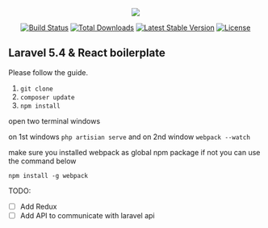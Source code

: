 <p align="center"><img src="https://laravel.com/assets/img/components/logo-laravel.svg"></p>

<p align="center">
<a href="https://travis-ci.org/laravel/framework"><img src="https://travis-ci.org/laravel/framework.svg" alt="Build Status"></a>
<a href="https://packagist.org/packages/laravel/framework"><img src="https://poser.pugx.org/laravel/framework/d/total.svg" alt="Total Downloads"></a>
<a href="https://packagist.org/packages/laravel/framework"><img src="https://poser.pugx.org/laravel/framework/v/stable.svg" alt="Latest Stable Version"></a>
<a href="https://packagist.org/packages/laravel/framework"><img src="https://poser.pugx.org/laravel/framework/license.svg" alt="License"></a>
</p>

## Laravel 5.4 & React boilerplate

Please follow the guide.

1. `git clone`
2. `composer update`
3. `npm install`

open two terminal windows

on 1st windows `php artisian serve` and on 2nd window `webpack --watch`

make sure you installed webpack as global npm package if not you can use the command below

`npm install -g webpack`


TODO:

- [ ] Add Redux
- [ ] Add API to communicate with laravel api